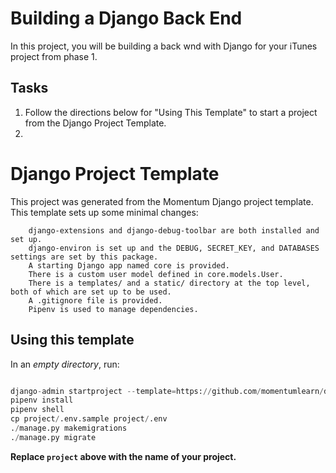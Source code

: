
# Building a Django Back End

In this project, you will be building a back wnd with Django for your iTunes project from phase 1.

## Tasks
1. Follow the directions below for "Using This Template" to start a project from the Django Project Template.
2. 

# Django Project Template

This project was generated from the Momentum Django project template. This template sets up some minimal changes:
```
    django-extensions and django-debug-toolbar are both installed and set up.
    django-environ is set up and the DEBUG, SECRET_KEY, and DATABASES settings are set by this package.
    A starting Django app named core is provided.
    There is a custom user model defined in core.models.User.
    There is a templates/ and a static/ directory at the top level, both of which are set up to be used.
    A .gitignore file is provided.
    Pipenv is used to manage dependencies.
```

## Using this template

In an *empty directory*, run:
```py

django-admin startproject --template=https://github.com/momentumlearn/django-project-template/archive/main.zip --name=Pipfile project .
pipenv install
pipenv shell
cp project/.env.sample project/.env
./manage.py makemigrations
./manage.py migrate

```

**Replace `project` above with the name of your project.**
